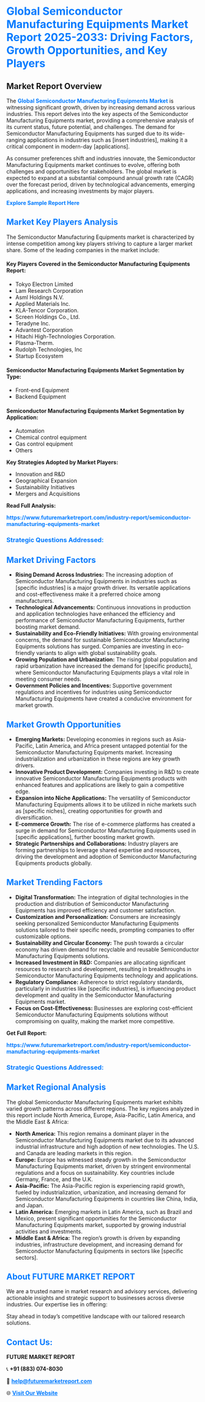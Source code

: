 <h1 style="color: #007BFF;">Global Semiconductor Manufacturing Equipments Market Report 2025-2033: Driving Factors, Growth Opportunities, and Key Players</h1>

<section id="overview">
<h2>Market Report Overview</h2>
<p>The <a href="https://www.futuremarketreport.com/industry-report/semiconductor-manufacturing-equipments-market" style="color: #007BFF; text-decoration: none;"><strong>Global Semiconductor Manufacturing Equipments Market</strong></a> is witnessing significant growth, driven by increasing demand across various industries. This report delves into the key aspects of the Semiconductor Manufacturing Equipments market, providing a comprehensive analysis of its current status, future potential, and challenges. The demand for Semiconductor Manufacturing Equipments has surged due to its wide-ranging applications in industries such as [insert industries], making it a critical component in modern-day [applications].</p>
<p>As consumer preferences shift and industries innovate, the Semiconductor Manufacturing Equipments market continues to evolve, offering both challenges and opportunities for stakeholders. The global market is expected to expand at a substantial compound annual growth rate (CAGR) over the forecast period, driven by technological advancements, emerging applications, and increasing investments by major players.</p>
</section>

<section id="overview">
<p><a href="https://www.futuremarketreport.com/request-sample/reportId=87906" style="color: #007BFF; text-decoration: none;"><strong>Explore Sample Report Here</strong></a></p>
</section>

<section id="key-players">
<h2 style="color: #007BFF;">Market Key Players Analysis</h2>
<p>The Semiconductor Manufacturing Equipments market is characterized by intense competition among key players striving to capture a larger market share. Some of the leading companies in the market include:</p>
<h4>Key Players Covered in the Semiconductor Manufacturing Equipments Report:</h4>
<ul><li>Tokyo Electron Limited</li><li>Lam Research Corporation</li><li>Asml Holdings N.V.</li><li>Applied Materials Inc.</li><li>KLA-Tencor Corporation.</li><li>Screen Holdings Co., Ltd.</li><li>Teradyne Inc.</li><li>Advantest Corporation</li><li>Hitachi High-Technologies Corporation.</li><li>Plasma-Therm.</li><li>Rudolph Technologies, Inc</li><li>Startup Ecosystem</li></ul>
<h4>Semiconductor Manufacturing Equipments Market Segmentation by Type:</h4>
<ul><li>Front-end Equipment</li><li>Backend Equipment</li></ul>

<h4>Semiconductor Manufacturing Equipments Market Segmentation by Application:</h4>
<ul><li>Automation</li><li>Chemical control equipment</li><li>Gas control equipment</li><li>Others</li></ul>
<p><strong>Key Strategies Adopted by Market Players:</strong></p>
<ul>
<li>Innovation and R&D</li>
<li>Geographical Expansion</li>
<li>Sustainability Initiatives</li>
<li>Mergers and Acquisitions</li>
</ul>
</section>

<section>
<p><strong>Read Full Analysis: </strong></p><a href="https://www.futuremarketreport.com/industry-report/semiconductor-manufacturing-equipments-market" style="color: #007BFF; text-decoration: none;"><strong>https://www.futuremarketreport.com/industry-report/semiconductor-manufacturing-equipments-market</strong></a>
<h3 style="color: #007BFF;">Strategic Questions Addressed:</h3>
</section>

<section id="driving-factors">
<h2 style="color: #007BFF;">Market Driving Factors</h2>
<ul>
<li><strong>Rising Demand Across Industries:</strong> The increasing adoption of Semiconductor Manufacturing Equipments in industries such as [specific industries] is a major growth driver. Its versatile applications and cost-effectiveness make it a preferred choice among manufacturers.</li>
<li><strong>Technological Advancements:</strong> Continuous innovations in production and application technologies have enhanced the efficiency and performance of Semiconductor Manufacturing Equipments, further boosting market demand.</li>
<li><strong>Sustainability and Eco-Friendly Initiatives:</strong> With growing environmental concerns, the demand for sustainable Semiconductor Manufacturing Equipments solutions has surged. Companies are investing in eco-friendly variants to align with global sustainability goals.</li>
<li><strong>Growing Population and Urbanization:</strong> The rising global population and rapid urbanization have increased the demand for [specific products], where Semiconductor Manufacturing Equipments plays a vital role in meeting consumer needs.</li>
<li><strong>Government Policies and Incentives:</strong> Supportive government regulations and incentives for industries using Semiconductor Manufacturing Equipments have created a conducive environment for market growth.</li>
</ul>
</section>

<section id="growth-opportunities">
<h2 style="color: #007BFF;">Market Growth Opportunities</h2>
<ul>
<li><strong>Emerging Markets:</strong> Developing economies in regions such as Asia-Pacific, Latin America, and Africa present untapped potential for the Semiconductor Manufacturing Equipments market. Increasing industrialization and urbanization in these regions are key growth drivers.</li>
<li><strong>Innovative Product Development:</strong> Companies investing in R&D to create innovative Semiconductor Manufacturing Equipments products with enhanced features and applications are likely to gain a competitive edge.</li>
<li><strong>Expansion into Niche Applications:</strong> The versatility of Semiconductor Manufacturing Equipments allows it to be utilized in niche markets such as [specific niches], creating opportunities for growth and diversification.</li>
<li><strong>E-commerce Growth:</strong> The rise of e-commerce platforms has created a surge in demand for Semiconductor Manufacturing Equipments used in [specific applications], further boosting market growth.</li>
<li><strong>Strategic Partnerships and Collaborations:</strong> Industry players are forming partnerships to leverage shared expertise and resources, driving the development and adoption of Semiconductor Manufacturing Equipments products globally.</li>
</ul>
</section>

<section id="trending-factors">
<h2 style="color: #007BFF;">Market Trending Factors</h2>
<ul>
<li><strong>Digital Transformation:</strong> The integration of digital technologies in the production and distribution of Semiconductor Manufacturing Equipments has improved efficiency and customer satisfaction.</li>
<li><strong>Customization and Personalization:</strong> Consumers are increasingly seeking personalized Semiconductor Manufacturing Equipments solutions tailored to their specific needs, prompting companies to offer customizable options.</li>
<li><strong>Sustainability and Circular Economy:</strong> The push towards a circular economy has driven demand for recyclable and reusable Semiconductor Manufacturing Equipments solutions.</li>
<li><strong>Increased Investment in R&D:</strong> Companies are allocating significant resources to research and development, resulting in breakthroughs in Semiconductor Manufacturing Equipments technology and applications.</li>
<li><strong>Regulatory Compliance:</strong> Adherence to strict regulatory standards, particularly in industries like [specific industries], is influencing product development and quality in the Semiconductor Manufacturing Equipments market.</li>
<li><strong>Focus on Cost-Effectiveness:</strong> Businesses are exploring cost-efficient Semiconductor Manufacturing Equipments solutions without compromising on quality, making the market more competitive.</li>
</ul>
</section>

<section>
<p><strong>Get Full Report: </strong></p><a href="https://www.futuremarketreport.com/industry-report/semiconductor-manufacturing-equipments-market" style="color: #007BFF; text-decoration: none;"><strong>https://www.futuremarketreport.com/industry-report/semiconductor-manufacturing-equipments-market</strong></a>
<h3 style="color: #007BFF;">Strategic Questions Addressed:</h3>
</section>


<section id="regional-analysis">
<h2 style="color: #007BFF;">Market Regional Analysis</h2>
<p>The global Semiconductor Manufacturing Equipments market exhibits varied growth patterns across different regions. The key regions analyzed in this report include North America, Europe, Asia-Pacific, Latin America, and the Middle East & Africa:</p>
<ul>
<li><strong>North America:</strong> This region remains a dominant player in the Semiconductor Manufacturing Equipments market due to its advanced industrial infrastructure and high adoption of new technologies. The U.S. and Canada are leading markets in this region.</li>
<li><strong>Europe:</strong> Europe has witnessed steady growth in the Semiconductor Manufacturing Equipments market, driven by stringent environmental regulations and a focus on sustainability. Key countries include Germany, France, and the U.K.</li>
<li><strong>Asia-Pacific:</strong> The Asia-Pacific region is experiencing rapid growth, fueled by industrialization, urbanization, and increasing demand for Semiconductor Manufacturing Equipments in countries like China, India, and Japan.</li>
<li><strong>Latin America:</strong> Emerging markets in Latin America, such as Brazil and Mexico, present significant opportunities for the Semiconductor Manufacturing Equipments market, supported by growing industrial activities and investments.</li>
<li><strong>Middle East & Africa:</strong> The region’s growth is driven by expanding industries, infrastructure development, and increasing demand for Semiconductor Manufacturing Equipments in sectors like [specific sectors].</li>
</ul>
</section>

<footer>
<h2 style="color: #007BFF;">About FUTURE MARKET REPORT</h2>
<p>We are a trusted name in market research and advisory services, delivering actionable insights and strategic support to businesses across diverse industries. Our expertise lies in offering:</p>

<p>Stay ahead in today’s competitive landscape with our tailored research solutions.</p>

<h2 style="color: #007BFF;">Contact Us:</h2>
<p><strong>FUTURE MARKET REPORT</strong></p>
<p>📞 <strong>+91 (883) 074-8030</strong></p>
<p>📧 <strong><a href="mailto:help@futuremarketreport.com" style="color: #007BFF;">help@futuremarketreport.com</a></strong></p>
<p>🌐 <strong><a href="https://www.futuremarketreport.com/" style="color: #007BFF;">Visit Our Website</a></strong></p>
</footer>